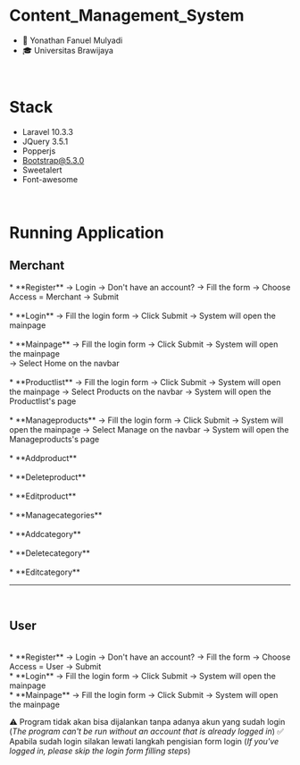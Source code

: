 # Content_Management_System

- 👨 Yonathan Fanuel Mulyadi
- 🎓 Universitas Brawijaya

<br>

# Stack
- Laravel 10.3.3
- JQuery 3.5.1
- Popperjs
- Bootstrap@5.3.0
- Sweetalert
- Font-awesome

<br>

# Running Application
<h2>Merchant</h2>
* **Register**
-> Login -> Don't have an account? -> Fill the form -> Choose Access = Merchant -> Submit 
<br>
<br>
* **Login**
-> Fill the login form -> Click Submit -> System will open the mainpage
<br>
<br>
* **Mainpage**
-> Fill the login form -> Click Submit -> System will open the mainpage
<br>
-> Select Home on the navbar
<br>
<br>
* **Productlist**
-> Fill the login form -> Click Submit -> System will open the mainpage -> Select Products on the navbar -> System will open the Productlist's page
<br>
<br>
* **Manageproducts**
-> Fill the login form -> Click Submit -> System will open the mainpage -> Select Manage on the navbar -> System will open the Manageproducts's page
<br>
<br>
* **Addproduct**
<br>
<br>
* **Deleteproduct**
<br>
<br>
* **Editproduct**
<br>
<br>
* **Managecategories**
<br>
<br>
* **Addcategory**
<br>
<br>
* **Deletecategory**
<br>
<br>
* **Editcategory**
<hr>
<br>

<h2>User</h2>
<br>
* **Register**
-> Login -> Don't have an account? -> Fill the form -> Choose Access = User -> Submit 
<br>
* **Login**
-> Fill the login form -> Click Submit -> System will open the mainpage
<br>
* **Mainpage**
-> Fill the login form -> Click Submit -> System will open the mainpage
<br>


⚠️ Program tidak akan bisa dijalankan tanpa adanya akun yang sudah login (_The program can't be run without an account that is already logged in_)
✅ Apabila sudah login silakan lewati langkah pengisian form login (_If you've logged in, please skip the login form filling steps_)
